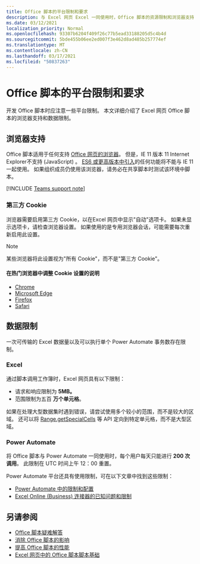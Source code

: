 ```yaml
---
title: Office 脚本的平台限制和要求
description: 与 Excel 网页 Excel 一同使用时，Office 脚本的资源限制和浏览器支持
ms.date: 03/12/2021
localization_priority: Normal
ms.openlocfilehash: 93307b6204f409f26c77b5ead33188205d5c4b4d
ms.sourcegitcommit: 5bde455b06ee2ed007f3e462d8ad485b257774ef
ms.translationtype: MT
ms.contentlocale: zh-CN
ms.lasthandoff: 03/17/2021
ms.locfileid: "50837263"
---
```

# <a name="platform-limits-and-requirements-with-office-scripts"></a>Office 脚本的平台限制和要求

开发 Office 脚本时应注意一些平台限制。 本文详细介绍了 Excel 网页 Office 脚本的浏览器支持和数据限制。

## <a name="browser-support"></a>浏览器支持

Office 脚本适用于任何支持 [Office 网页的浏览器](https://support.microsoft.com/office/ad1303e0-a318-47aa-b409-d3a5eb44e452)。 但是，IE 11 版本 11 Internet Explorer不支持 (JavaScript) 。 [ES6 或更高版本中引入](https://www.w3schools.com/Js/js_es6.asp)的任何功能将不能与 IE 11 一起使用。 如果组织成员仍使用该浏览器，请务必在共享脚本时测试该环境中脚本。

[!INCLUDE [Teams support note](../includes/teams-support-note.md)]

### <a name="third-party-cookies"></a>第三方 Cookie

浏览器需要启用第三方 Cookie，以在Excel 网页中显示"自动"选项卡。 如果未显示选项卡，请检查浏览器设置。 如果使用的是专用浏览器会话，可能需要每次重新启用此设置。

> [!NOTE]
> 某些浏览器将此设置视为"所有 Cookie"，而不是"第三方 Cookie"。

#### <a name="instructions-for-adjusting-cookie-settings-in-popular-browsers"></a>在热门浏览器中调整 Cookie 设置的说明

- [Chrome](https://support.google.com/chrome/answer/95647)
- [Microsoft Edge](https://support.microsoft.com/microsoft-edge/temporarily-allow-cookies-and-site-data-in-microsoft-edge-597f04f2-c0ce-f08c-7c2b-541086362bd2)
- [Firefox](https://support.mozilla.org/kb/disable-third-party-cookies)
- [Safari](https://support.apple.com/guide/safari/manage-cookies-and-website-data-sfri11471/mac)

## <a name="data-limits"></a>数据限制

一次可传输的 Excel 数据量以及可以执行单个 Power Automate 事务数存在限制。

### <a name="excel"></a>Excel

通过脚本调用工作簿时，Excel 网页具有以下限制：

- 请求和响应限制为 **5MB。**
- 范围限制为五百 **万个单元格**。

如果在处理大型数据集时遇到错误，请尝试使用多个较小的范围，而不是较大的区域。 还可以将 [Range.getSpecialCells](/javascript/api/office-scripts/excelscript/excelscript.range#getspecialcells-celltype--cellvaluetype-) 等 API 定向到特定单元格，而不是大型区域。

### <a name="power-automate"></a>Power Automate

将 Office 脚本与 Power Automate 一同使用时，每个用户每天只能进行 **200 次调用**。 此限制在 UTC 时间上午 12：00 重置。

Power Automate 平台还具有使用限制，可在以下文章中找到这些限制：

- [Power Automate 中的限制和配置](/power-automate/limits-and-config)
- [Excel Online (Business) 连接器的已知问题和限制](/connectors/excelonlinebusiness/#known-issues-and-limitations)

## <a name="see-also"></a>另请参阅

- [Office 脚本疑难解答](troubleshooting.md)
- [消除 Office 脚本的影响](undo.md)
- [提高 Office 脚本的性能](../develop/web-client-performance.md)
- [Excel 网页中的 Office 脚本脚本基础](../develop/scripting-fundamentals.md)
